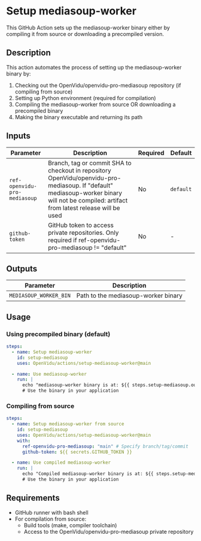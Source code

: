 # Setup mediasoup-worker

This GitHub Action sets up the mediasoup-worker binary either by compiling it from source or downloading a precompiled version.

## Description

This action automates the process of setting up the mediasoup-worker binary by:

1. Checking out the OpenVidu/openvidu-pro-mediasoup repository (if compiling from source)
2. Setting up Python environment (required for compilation)
3. Compiling the mediasoup-worker from source OR downloading a precompiled binary
4. Making the binary executable and returning its path

## Inputs

| Parameter                    | Description                                                                                                                                                                               | Required | Default   |
| ---------------------------- | ----------------------------------------------------------------------------------------------------------------------------------------------------------------------------------------- | -------- | --------- |
| `ref-openvidu-pro-mediasoup` | Branch, tag or commit SHA to checkout in repository OpenVidu/openvidu-pro-mediasoup. If "default" mediasoup-worker binary will not be compiled: artifact from latest release will be used | No       | `default` |
| `github-token`               | GitHub token to access private repositories. Only required if ref-openvidu-pro-mediasoup != "default"                                                                                     | No       | -         |

## Outputs

| Parameter              | Description                         |
| ---------------------- | ----------------------------------- |
| `MEDIASOUP_WORKER_BIN` | Path to the mediasoup-worker binary |

## Usage

### Using precompiled binary (default)

```yaml
steps:
  - name: Setup mediasoup-worker
    id: setup-mediasoup
    uses: OpenVidu/actions/setup-mediasoup-worker@main

  - name: Use mediasoup-worker
    run: |
      echo "mediasoup-worker binary is at: ${{ steps.setup-mediasoup.outputs.MEDIASOUP_WORKER_BIN }}"
      # Use the binary in your application
```

### Compiling from source

```yaml
steps:
  - name: Setup mediasoup-worker from source
    id: setup-mediasoup
    uses: OpenVidu/actions/setup-mediasoup-worker@main
    with:
      ref-openvidu-pro-mediasoup: "main" # Specify branch/tag/commit
      github-token: ${{ secrets.GITHUB_TOKEN }}

  - name: Use compiled mediasoup-worker
    run: |
      echo "Compiled mediasoup-worker binary is at: ${{ steps.setup-mediasoup.outputs.MEDIASOUP_WORKER_BIN }}"
      # Use the binary in your application
```

## Requirements

- GitHub runner with bash shell
- For compilation from source:
  - Build tools (make, compiler toolchain)
  - Access to the OpenVidu/openvidu-pro-mediasoup private repository
